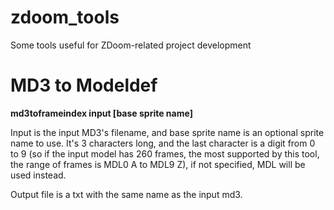 # zdoom_tools
Some tools useful for ZDoom-related project development


# MD3 to Modeldef
**md3toframeindex input [base sprite name]**

Input is the input MD3's filename, and base sprite name is an optional sprite name to use. It's 3 characters long, and the last character is a digit from 0 to 9 (so if the input model has 260 frames, the most supported by this tool, the range of frames is MDL0 A to MDL9 Z), if not specified, MDL will be used instead.

Output file is a txt with the same name as the input md3.
